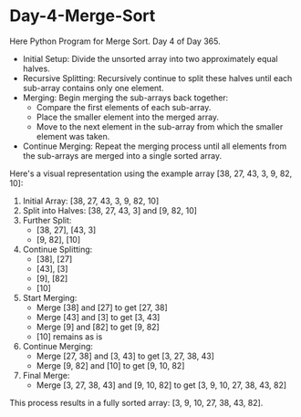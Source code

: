 # Day-4-Merge-Sort
Here Python Program for Merge Sort. Day 4 of Day 365.
- Initial Setup: Divide the unsorted array into two approximately equal halves.
- Recursive Splitting: Recursively continue to split these halves until each sub-array contains only one element.
- Merging: Begin merging the sub-arrays back together:
  - Compare the first elements of each sub-array.
  - Place the smaller element into the merged array.
  - Move to the next element in the sub-array from which the smaller element was taken.
- Continue Merging: Repeat the merging process until all elements from the sub-arrays are merged into a single sorted array.

Here's a visual representation using the example array [38, 27, 43, 3, 9, 82, 10]:

1. Initial Array: [38, 27, 43, 3, 9, 82, 10]
2. Split into Halves: [38, 27, 43, 3] and [9, 82, 10]
3. Further Split:
   - [38, 27], [43, 3]
   - [9, 82], [10]
4. Continue Splitting:
   - [38], [27]
   - [43], [3]
   - [9], [82]
   - [10]
5. Start Merging:
   - Merge [38] and [27] to get [27, 38]
   - Merge [43] and [3] to get [3, 43]
   - Merge [9] and [82] to get [9, 82]
   - [10] remains as is
6. Continue Merging:
   - Merge [27, 38] and [3, 43] to get [3, 27, 38, 43]
   - Merge [9, 82] and [10] to get [9, 10, 82]
7. Final Merge:
   - Merge [3, 27, 38, 43] and [9, 10, 82] to get [3, 9, 10, 27, 38, 43, 82]

This process results in a fully sorted array: [3, 9, 10, 27, 38, 43, 82].
